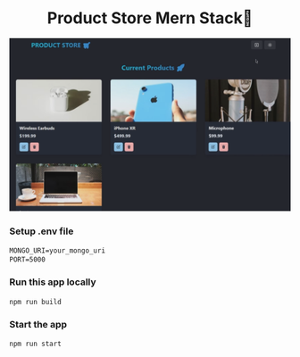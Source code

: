 <h1 align="center">Product Store Mern Stack🚀</h1>

![Demo App](/frontend/public/screenshot-for-readme.png)


### Setup .env file

```shell
MONGO_URI=your_mongo_uri
PORT=5000
```

### Run this app locally

```shell
npm run build
```

### Start the app

```shell
npm run start
```
